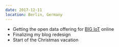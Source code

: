 ```yaml
---
date: 2017-12-11
location: Berlin, Germany
---
```

* Getting the open data offering for [BIG IoT](http://big-iot.eu) online
* Finalizing my blog redesign
* Start of the Christmas vacation
